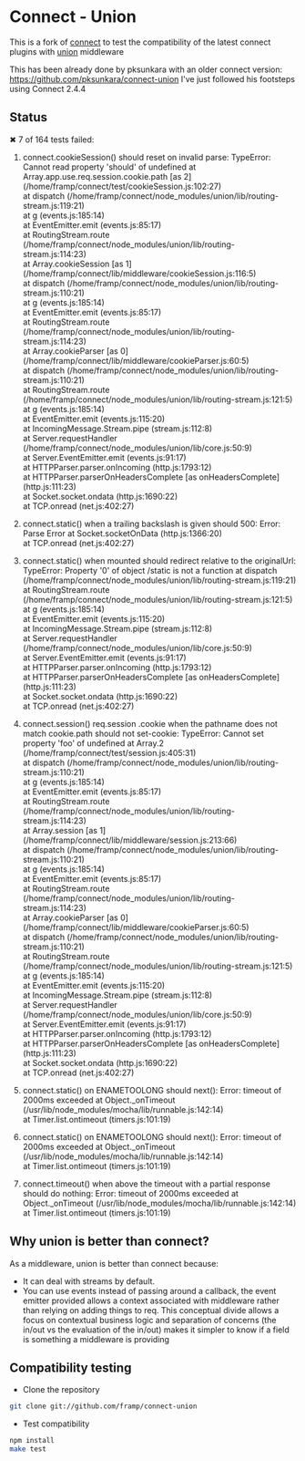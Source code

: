 # Connect - Union

This is a fork of [connect](http://github.com/senchalabs/connect) to test the compatibility of the latest connect plugins with [union](http://github.com/flatiron/union) middleware

This has been already done by pksunkara with an older connect version: https://github.com/pksunkara/connect-union
I've just followed his footsteps using Connect 2.4.4


## Status

  ✖ 7 of 164 tests failed:

  1) connect.cookieSession() should reset on invalid parse:
     TypeError: Cannot read property 'should' of undefined
      at Array.app.use.req.session.cookie.path [as 2] (/home/framp/connect/test/cookieSession.js:102:27)                    
      at dispatch (/home/framp/connect/node_modules/union/lib/routing-stream.js:119:21)                                     
      at g (events.js:185:14)                                                                                               
      at EventEmitter.emit (events.js:85:17)                                                                                
      at RoutingStream.route (/home/framp/connect/node_modules/union/lib/routing-stream.js:114:23)                          
      at Array.cookieSession [as 1] (/home/framp/connect/lib/middleware/cookieSession.js:116:5)                             
      at dispatch (/home/framp/connect/node_modules/union/lib/routing-stream.js:110:21)                                     
      at g (events.js:185:14)                                                                                               
      at EventEmitter.emit (events.js:85:17)                                                                                
      at RoutingStream.route (/home/framp/connect/node_modules/union/lib/routing-stream.js:114:23)                          
      at Array.cookieParser [as 0] (/home/framp/connect/lib/middleware/cookieParser.js:60:5)                                
      at dispatch (/home/framp/connect/node_modules/union/lib/routing-stream.js:110:21)                                     
      at RoutingStream.route (/home/framp/connect/node_modules/union/lib/routing-stream.js:121:5)                           
      at g (events.js:185:14)                                                                                               
      at EventEmitter.emit (events.js:115:20)                                                                               
      at IncomingMessage.Stream.pipe (stream.js:112:8)                                                                      
      at Server.requestHandler (/home/framp/connect/node_modules/union/lib/core.js:50:9)                                    
      at Server.EventEmitter.emit (events.js:91:17)                                                                         
      at HTTPParser.parser.onIncoming (http.js:1793:12)                                                                     
      at HTTPParser.parserOnHeadersComplete [as onHeadersComplete] (http.js:111:23)                                         
      at Socket.socket.ondata (http.js:1690:22)                                                                             
      at TCP.onread (net.js:402:27)                                                                                         

  2) connect.static() when a trailing backslash is given should 500:
     Error: Parse Error
      at Socket.socketOnData (http.js:1366:20)                                                                              
      at TCP.onread (net.js:402:27)                                                                                         

  3) connect.static() when mounted should redirect relative to the originalUrl:
     TypeError: Property '0' of object /static is not a function
      at dispatch (/home/framp/connect/node_modules/union/lib/routing-stream.js:119:21)                                     
      at RoutingStream.route (/home/framp/connect/node_modules/union/lib/routing-stream.js:121:5)                           
      at g (events.js:185:14)                                                                                               
      at EventEmitter.emit (events.js:115:20)                                                                               
      at IncomingMessage.Stream.pipe (stream.js:112:8)                                                                      
      at Server.requestHandler (/home/framp/connect/node_modules/union/lib/core.js:50:9)                                    
      at Server.EventEmitter.emit (events.js:91:17)                                                                         
      at HTTPParser.parser.onIncoming (http.js:1793:12)                                                                     
      at HTTPParser.parserOnHeadersComplete [as onHeadersComplete] (http.js:111:23)                                         
      at Socket.socket.ondata (http.js:1690:22)                                                                             
      at TCP.onread (net.js:402:27)                                                                                         

  4) connect.session() req.session .cookie when the pathname does not match cookie.path should not set-cookie:
     TypeError: Cannot set property 'foo' of undefined
      at Array.2 (/home/framp/connect/test/session.js:405:31)                                                               
      at dispatch (/home/framp/connect/node_modules/union/lib/routing-stream.js:110:21)                                     
      at g (events.js:185:14)                                                                                               
      at EventEmitter.emit (events.js:85:17)                                                                                
      at RoutingStream.route (/home/framp/connect/node_modules/union/lib/routing-stream.js:114:23)                          
      at Array.session [as 1] (/home/framp/connect/lib/middleware/session.js:213:66)                                        
      at dispatch (/home/framp/connect/node_modules/union/lib/routing-stream.js:110:21)                                     
      at g (events.js:185:14)                                                                                               
      at EventEmitter.emit (events.js:85:17)                                                                                
      at RoutingStream.route (/home/framp/connect/node_modules/union/lib/routing-stream.js:114:23)                          
      at Array.cookieParser [as 0] (/home/framp/connect/lib/middleware/cookieParser.js:60:5)                                
      at dispatch (/home/framp/connect/node_modules/union/lib/routing-stream.js:110:21)                                     
      at RoutingStream.route (/home/framp/connect/node_modules/union/lib/routing-stream.js:121:5)                           
      at g (events.js:185:14)                                                                                               
      at EventEmitter.emit (events.js:115:20)                                                                               
      at IncomingMessage.Stream.pipe (stream.js:112:8)                                                                      
      at Server.requestHandler (/home/framp/connect/node_modules/union/lib/core.js:50:9)                                    
      at Server.EventEmitter.emit (events.js:91:17)                                                                         
      at HTTPParser.parser.onIncoming (http.js:1793:12)                                                                     
      at HTTPParser.parserOnHeadersComplete [as onHeadersComplete] (http.js:111:23)                                         
      at Socket.socket.ondata (http.js:1690:22)                                                                             
      at TCP.onread (net.js:402:27)                                                                                         

  5) connect.static() on ENAMETOOLONG should next():
     Error: timeout of 2000ms exceeded
      at Object._onTimeout (/usr/lib/node_modules/mocha/lib/runnable.js:142:14)                                             
      at Timer.list.ontimeout (timers.js:101:19)                                                                            

  6) connect.static() on ENAMETOOLONG should next():
     Error: timeout of 2000ms exceeded
      at Object._onTimeout (/usr/lib/node_modules/mocha/lib/runnable.js:142:14)                                             
      at Timer.list.ontimeout (timers.js:101:19)                                                                            

  7) connect.timeout() when above the timeout with a partial response should do nothing:
     Error: timeout of 2000ms exceeded
      at Object._onTimeout (/usr/lib/node_modules/mocha/lib/runnable.js:142:14)                                             
      at Timer.list.ontimeout (timers.js:101:19)                                                                            




## Why union is better than connect?

As a middleware, union is better than connect because:

* It can deal with streams by default.
* You can use events instead of passing around a callback, the event emitter provided allows a context associated with middleware rather than relying on adding things to req. This conceptual divide allows a focus on contextual business logic and separation of concerns (the in/out vs the evaluation of the in/out) makes it simpler to know if a field is something a middleware is providing

## Compatibility testing

* Clone the repository

```bash
git clone git://github.com/framp/connect-union
```

* Test compatibility

```bash
npm install
make test
```